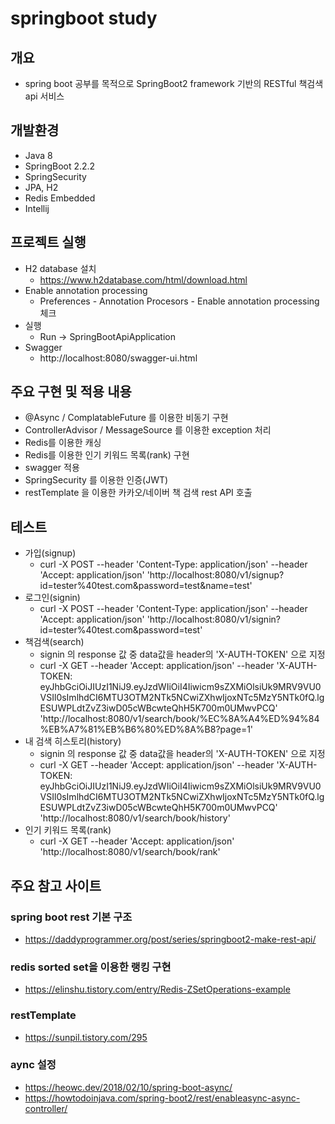 # springboot study
## 개요
- spring boot 공부를 목적으로 SpringBoot2 framework 기반의 RESTful 책검색 api 서비스

## 개발환경
- Java 8
- SpringBoot 2.2.2
- SpringSecurity 
- JPA, H2
- Redis Embedded
- Intellij 

## 프로젝트 실행
- H2 database 설치
    - https://www.h2database.com/html/download.html
- Enable annotation processing
    - Preferences - Annotation Procesors - Enable annotation processing 체크
- 실행
    - Run -> SpringBootApiApplication
- Swagger
    - http://localhost:8080/swagger-ui.html

## 주요 구현 및 적용 내용
- @Async / ComplatableFuture 를 이용한 비동기 구현
- ControllerAdvisor / MessageSource 를 이용한 exception 처리
- Redis를 이용한 캐싱
- Redis를 이용한 인기 키워드 목록(rank) 구현
- swagger 적용
- SpringSecurity 를 이용한 인증(JWT)
- restTemplate 을 이용한 카카오/네이버 책 검색 rest API 호출

## 테스트
- 가입(signup)
	- curl -X POST --header 'Content-Type: application/json' --header 'Accept: application/json' 'http://localhost:8080/v1/signup?id=tester%40test.com&password=test&name=test'
- 로그인(signin)
	- curl -X POST --header 'Content-Type: application/json' --header 'Accept: application/json' 'http://localhost:8080/v1/signin?id=tester%40test.com&password=test'
- 책검색(search)
	- signin 의 response 값 중 data값을 header의 'X-AUTH-TOKEN' 으로 지정
	- curl -X GET --header 'Accept: application/json' --header 'X-AUTH-TOKEN: eyJhbGciOiJIUzI1NiJ9.eyJzdWIiOiI4Iiwicm9sZXMiOlsiUk9MRV9VU0VSIl0sImlhdCI6MTU3OTM2NTk5NCwiZXhwIjoxNTc5MzY5NTk0fQ.lgESUWPLdtZvZ3iwD05cWBcwteQhH5K700m0UMwvPCQ' 'http://localhost:8080/v1/search/book/%EC%8A%A4%ED%94%84%EB%A7%81%EB%B6%80%ED%8A%B8?page=1'
- 내 검색 히스토리(history)
	- signin 의 response 값 중 data값을 header의 'X-AUTH-TOKEN' 으로 지정
	- curl -X GET --header 'Accept: application/json' --header 'X-AUTH-TOKEN: eyJhbGciOiJIUzI1NiJ9.eyJzdWIiOiI4Iiwicm9sZXMiOlsiUk9MRV9VU0VSIl0sImlhdCI6MTU3OTM2NTk5NCwiZXhwIjoxNTc5MzY5NTk0fQ.lgESUWPLdtZvZ3iwD05cWBcwteQhH5K700m0UMwvPCQ' 'http://localhost:8080/v1/search/book/history'
- 인기 키워드 목록(rank)
	-  curl -X GET --header 'Accept: application/json' 'http://localhost:8080/v1/search/book/rank'

## 주요 참고 사이트
### spring boot rest 기본 구조
- https://daddyprogrammer.org/post/series/springboot2-make-rest-api/
### redis sorted set을 이용한 랭킹 구현
- https://elinshu.tistory.com/entry/Redis-ZSetOperations-example
### restTemplate
- https://sunpil.tistory.com/295
### aync 설정
- https://heowc.dev/2018/02/10/spring-boot-async/
- https://howtodoinjava.com/spring-boot2/rest/enableasync-async-controller/

